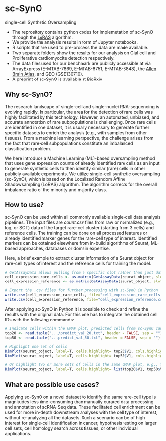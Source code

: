 # sc-SynO
single-cell Synthetic Oversampling
- The reprository contains python codes for implemetation of sc-SynO through the [LoRAS](https://github.com/narek-davtyan/LoRAS) algorithm.
- We provide the analysis results in form of Jupyter notebooks.
- R scripts that are used to pre-process the data are made available.
- Two separate folders show the results for our analysis on Gial cell and Proliferative cardiomyocite detection respectively.
- The data files used for our benchmark are publicly accessible at via ArrayExpress (E-MTAB-7869, E-MTAB-8751, E-MTAB-8848), the [Allen Brain Atlas](https://celltypes.brain-map.org/), and GEO (GSE130710).
- A preprint of sc-SynO is available at [BioRxiv](https://www.biorxiv.org/content/10.1101/2021.01.20.427486v1)

## Why sc-SynO?
The research landscape of single-cell and single-nuclei RNA-sequencing is evolving rapidly. In particular, the area for the detection of rare cells was highly facilitated by this technology. However, an automated, unbiased, and accurate annotation of rare subpopulations is challenging. Once rare cells are identified in one dataset, it is usually necessary to generate further specific datasets to enrich the analysis (e.g., with samples from other tissues). From a machine learning perspective, the challenge arises from the fact that rare-cell subpopulations constitute an imbalanced classification problem. 

We here introduce a Machine Learning (ML)-based oversampling method that uses gene expression counts of already identified rare cells as an input to generate synthetic cells to then identify similar (rare) cells in other publicly available experiments. We utilize single-cell synthetic oversampling (sc-SynO), which is based on the Localized Random Affine Shadowsampling (LoRAS) algorithm. The algorithm corrects for the overall imbalance ratio of the minority and majority class. 

## How to use?
sc-SynO can be used within all commonly available single-cell data analysis pipelines. The input files are *count.csv* files from raw or normalized (e.g., log, or SCT) data of the target rare-cell cluster (starting from 3 cells) and reference cells. The training can be done on all processed features or already identified marker genes for the rare-cell type of interest. Identified markers can be obtained elsewhere from in-build algorithms of Seurat, ML-based approaches, databases or domain expertise.

Here, a brief example to extract cluster information of a Seurat object for rare-cell types of interest and the reference cells for training the model.

```r
# GetAssayData allows pulling from a specific slot rather than just data. Here in cluster 7 are our rare, cells and the other cells specify our reference cell set.
cell_expression_rare_cells <- as.matrix(GetAssayData(seurat_object, slot = "data")[, WhichCells(seurat_object, ident = "7")])
cell_expression_reference <- as.matrix(GetAssayData(seurat_object, slot = "data")[, WhichCells(seurat_object, ident = c("0","1","2","3","4","5","6","8"))])

# Export the .csv files for further processing with sc-SynO in Python
write.csv(cell_expression_rare_cells, file="cell_expression_rare_cells.csv")
write.csv(cell_expression_reference, file="cell_expression_reference.csv")
```

After applying sc-SynO in Python it is possible to check and refine the results with the original data. For this one has to integrate the obtained cell IDs with the following commands:

```r
# Indicate cells within the UMAP plot, predicted cells from sc-SynO can be fed back and highligthed for inspection.
top20 <- read.table(".../predict_val_20.txt", header = FALSE, sep = "") # sc-SynO predictions for the top 20 features
top50 <- read.table("...predict_val_50.txt", header = FALSE, sep = "") # sc-SynO predictions for the top 50 features 

# Highlight one set of cells
DimPlot(seurat_object, label=T, cells.highlight= top20$V1, cols.highlight = "darkblue", cols= "grey")
DimPlot(seurat_object, label=T, cells.highlight= top50$V1, cols.highlight = "darkblue", cols= "grey")

# Or highlight two or more sets of cells in the same UMAP plot, e.g., to see the effect of different feature amounts
DimPlot(seurat_object, label=T, cells.highlight= list(top20$V1, top50$V1), cols.highlight = c("darkblue", "darkred"), cols= "grey") 
```


## What are possible use cases?
 Applying sc-SynO on a novel dataset to identify the same rare-cell type is magnitudes less time-consuming than manually curated data processing and annotation of scRNA-Seq data. These facilitated cell enrichment can be used for more in-depth downstream analyses with the cell type of interest, without re-analyzing all the datasets.  Such a scenario can be of high interest for single-cell identification in cancer, hypothesis testing on larger cell sets, cell homology search across tissues, or other individual applications.